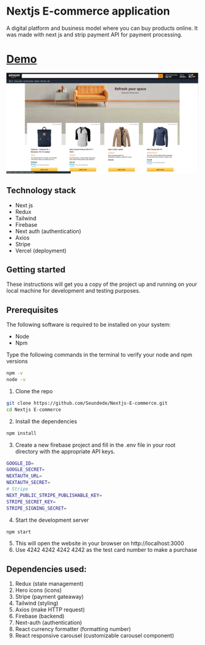 # Nextjs E-commerce application

A digital platform and business model where you can buy products online. It was made with next js and strip payment API for payment processing.

# [Demo](https://nextjs-e-commerce-coral.vercel.app/)

![](src/images/image1.png)

## Technology stack

- Next js
- Redux 
- Tailwind
- Firebase
- Next auth (authentication)
- Axios
- Stripe
- Vercel (deployment)

## Getting started

These instructions will get you a copy of the project up and running on your local machine for development and testing purposes.

## Prerequisites

The following software is required to be installed on your system:
- Node 
- Npm 

Type the following commands in the terminal to verify your node and npm versions
```bash
npm -v
node -v
```
1. Clone the repo
```bash
git clone https://github.com/Seundede/Nextjs-E-commerce.git
cd Nextjs E-commerce
```
2. Install the dependencies
```bash
npm install
```
3. Create a new firebase project and fill in  the .env file in your root directory with the appropriate API keys.
```bash
GOOGLE_ID=
GOOGLE_SECRET=
NEXTAUTH_URL=
NEXTAUTH_SECRET=
# Stripe
NEXT_PUBLIC_STRIPE_PUBLISHABLE_KEY=
STRIPE_SECRET_KEY=
STRIPE_SIGNING_SECRET=

```
4. Start the development server
```bash
npm start
```
5. This will open the website in your browser on http://localhost:3000
6. Use 4242 4242 4242 4242 as the test card number to make a purchase

## Dependencies used:

1. Redux (state management)
2. Hero icons (icons)
3. Stripe (payment gateaway)
4. Tailwind (styling)
5. Axios (make HTTP request)
6. Firebase (backend)
7. Next-auth (authentication)
8. React currency formatter (formatting number)
9. React responsive carousel (customizable carousel component)



